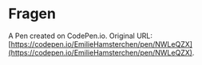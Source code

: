 # Fragen

A Pen created on CodePen.io. Original URL: [https://codepen.io/EmilieHamsterchen/pen/NWLeQZX](https://codepen.io/EmilieHamsterchen/pen/NWLeQZX).

